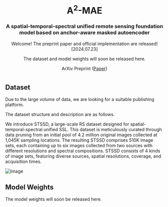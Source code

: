 <div align="center">
<h1>A<sup>2</sup>-MAE </h1>
<h3>A spatial-temporal-spectral unified remote sensing foundation model based on anchor-aware masked autoencoder
</h3>

Welcome! The preprint paper and official implementation are released! [2024.07.23]

The dataset and model weights will soon be released here.

ArXiv Preprint ([Paper](http://arxiv.org/abs/2406.08079))


</div>


#

## Dataset

Due to the large volume of data, we are looking for a suitable publishing platform. 

The dataset structure and description are as follows.

We introduce STSSD, a large-scale RS dataset designed for spatial-temporal-spectral unified SSL. 
This dataset is meticulously curated through data pruning from an initial pool of 4.2 million original images collected at 1,045K sampling locations. 
The resulting STSSD comprises 510K image sets, each containing up to six images collected from two sources with different resolutions and spectral compositions. 
STSSD consists of 4 kinds of image sets, featuring diverse sources, spatial resolutions, coverage, and acquisition times.

![Image](img/dataset.png)


## Model Weights

The model weights will soon be released here.
